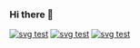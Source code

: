 ### Hi there 👋
<!--
[![Anurag's github stats](https://github-readme-stats.vercel.app/api?username=btea&show_icons=true&theme=tokyonight)](https://github.com/anuraghazra/github-readme-stats)
-->
[![svg test](https://btea.site/fileApi/image?username=btea&color=aqua)](https://github.com)
[![svg test](https://btea.site/fileApi/image?username=btea&type=text&text=天空高远，大风吟唱······)](https://github.com)
[![svg test](https://btea.site/fileApi/image?type=animate&text=天空高远，大风吟唱······&width=450)](https://github.com)

<!--![](https://visitor-badge.glitch.me/badge?page_id=btea.btea)-->
<!--
**btea/btea** is a ✨ _special_ ✨ repository because its `README.md` (this file) appears on your GitHub profile.

Here are some ideas to get you started:

- 🔭 I’m currently working on ...
- 🌱 I’m currently learning ...
- 👯 I’m looking to collaborate on ...
- 🤔 I’m looking for help with ...
- 💬 Ask me about ...
- 📫 How to reach me: ...
- 😄 Pronouns: ...
- ⚡ Fun fact: ...
-->
